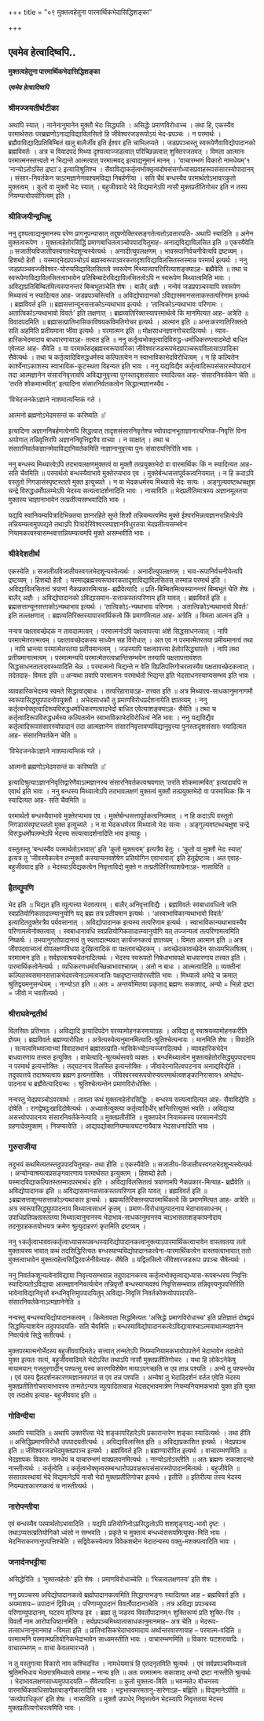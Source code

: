 +++
title = "०९ मुक्तत्वहेतुना पारमार्थिकभेदासिद्धिशङ्का"

+++


## एवमेव हेत्वादिष्वपि..

**मुक्तत्वहेतुना पारमार्थिकभेदासिद्धिशङ्का**

***एवमेव हेत्वादिष्वपि***

### **श्रीमज्जयतीर्थटीका**

अथापि स्यात् । नानेनानुमानेन मुक्तौ भेदः सिद्ध्यति । असिद्धेः प्रमाणविरोधाच्च । तथा हि, एकस्यैव परमार्थसतः परब्रह्मणोऽनाद्यविद्याविलसितो हि जीवेश्वरजडरूपोऽयं भेद-प्रपञ्चः । न परमार्थः । ब्रह्मैवाविद्यादिप्रतिबिम्बितं खलु बालैर्जीव इति ईश्वर इति चाभिलप्यते । जडप्रपञ्चस्तु स्वरूपेणैवाविद्योपादानको ब्रह्मविवर्तः । अत्र च विवादपदं मिथ्या दृश्यत्वाज्जडत्वात् परिच्छिन्नत्वात् शुक्तिरजतवत् । विमता आत्मानः परमात्मनस्तत्त्वतो न भिद्यन्ते आत्मत्वात् परमात्मवद् इत्याद्यनुमानं मानम् । ‘वाचारम्भणं विकारो नामधेयम्’१ ‘नान्योऽतोऽस्ति द्रष्टा’२ इत्यादिश्रुतिश्च । सैवाविद्याकर्तृत्वभोक्तृत्वदोषसंसर्गाध्यासप्रवाहरूपसंसारस्योपादानम् । संसार-निवर्तकेन चाऽत्मज्ञानेनावश्यमविद्या निबर्हणीया । सति चैवं बन्धस्यैव परमार्थतोऽभावात्कुतो मुक्तत्वम् । कुतो वा मुक्तौ भेदः स्यात् । बहुजीववादे भेदे विद्यमानेऽपि नासौ मुक्तप्रतीतिगोचर इति न तस्य नियम्यत्वोपयोगित्वम् इति ।

### **श्रीविजयीन्द्रभिक्षु**

ननु दृश्यत्वाद्यनुमानस्य परेण प्रागनुपन्यासात् तद्दूषणोक्तिरसङ्गतेत्यतोऽवतारयति- अथापि स्यादिति ॥ अनेन मुक्तत्वरूपेण । मुक्तत्वहेतोरसिद्धिं प्रमाणबाधितत्वञ्चोपपादयितुमाह- अनाद्यविद्याविलसित इति ॥ एकस्यैवेति ॥ सजातीयविजातीयस्वगतभेदशून्यस्येत्यर्थः । अनादीत्युपलक्षणम् । भावरूपानिर्वचनीयेत्यपि द्रष्टव्यम् । हिशब्दो हेतौ । यस्माद्भेदप्रपञ्चोऽयं ब्रह्मस्वरूपाऽवरकतादृशाविद्याविलसितस्तस्मान्न परमार्थ इत्यर्थः । ननु जडप्रपञ्चवज्जीवेश्वर-योरप्यविद्याविलसितत्वे स्वरूपेण मिथ्यात्वापत्तिरित्याशङ्क्याऽह- ब्रह्मैवेति ॥ तथा च स्वरूपेणाविद्याविलसितत्वाभावेन प्रतिबिम्बादेरविद्याविलसितत्वेऽपि न स्वरूपेण मिथ्यात्वमिति भावः । अविद्याप्रतिबिम्बितमित्यस्यानन्तरं बिम्बभूतञ्चेति शेषः । बालैर् अज्ञैः । नन्वेवं जडप्रपञ्चस्यापि स्वरूपेण मिथ्यात्वं न स्यादित्यत आह- जडप्रपञ्चस्त्विति ॥ अविद्योपादानको ऽविद्यासमानसत्ताकस्तत्परिणाम इत्यर्थः । ब्रह्मविवर्त इति ॥ ब्रह्मसत्तान्यूनसत्ताकोऽन्यथाभाव इत्यर्थः । ‘तात्विकोऽन्यथाभावः परिणामः । अतात्विकोऽन्यथाभावो विवर्तः’ इति लक्षणात् । ब्रह्मव्यतिरिक्तस्यापरमार्थत्वे किं मानमित्यत आह- अत्रेति ॥ विवादपदमिति ॥ ब्रह्मासत्प्रातिभासिकाविषयकविमतिगोचर इत्यर्थः । आत्मान इति ॥ अन्तःकरणातिरिक्तत्वे सति अहमिति प्रतीयमाना जीवा इत्यर्थः । परमात्मन इति ॥ मोक्षसाधनज्ञानगोचरादित्यर्थः । व्याव-हारिकभेदमादाय बाधवारणायाऽह- तत्वत इति ॥ ननु कर्तृत्वभोक्तृत्वादिविरुद्ध-धर्माधिकरणत्वादभेदो बाधित एवेत्यत आह- सैवेति ॥ या परमार्थसद्ब्रह्मस्वरूपावरिका जीवेश्वरजडरूपभेदप्रपञ्चरूपविलासाऽपादिका सैवेत्यर्थः । तथा च कर्तृत्वादिविरुद्धधर्मस्य कल्पितत्वेन न स्वाभाविकाभेदविरोधित्वम् । न हि कल्पितेन कार्श्येनाऽकाशस्य स्वाभाविक-कूटस्थता विहन्यत इति भावः । ननु यद्यविद्यैव कर्तृत्वादिरूपसंसारस्योपादानं तदा आत्मज्ञानेन संसारनिवृत्तावपि अविद्यानुवृत्त्या पुनस्तादृशसंसारः स्यादित्यत आह- संसारनिवर्तकेन चेति ॥ ‘तरति शोकमात्मवित्’ इत्यादिना संसारनिर्वतकत्वेन सिद्धात्मज्ञानस्यैव -

‘विभेदजनकेऽज्ञाने नाशमात्यन्तिकं गते ।

आत्मनो ब्रह्मणोऽभेदमसन्तं कः करिष्यति ॥’

इत्यादिना अज्ञाननिबर्हणत्वेनापि सिद्धत्वात् तादृशसंसारनिवृत्तेश्च स्वोपादानभूताज्ञानात्यन्तिक-निवृत्तिं विना अयोगात् तन्निवृत्तिरपि अज्ञाननिवृत्तिद्वारैव वाच्या । न साक्षात् । तथा च संसारनिवर्तकज्ञानमेवाविद्यानिवर्तकमिति नाज्ञानानुवृत्त्या पुनः संसारापत्तिरिति भावः ।

ननु बन्धस्य मिथ्यात्वेऽपि तदभावलक्षणमुक्तत्वं वा मुक्तौ तत्प्रयुक्तभेदो वा पारमार्थिकः किं न स्यादित्यत आह- सति चैवमिति ॥ परमार्थतो बन्धस्यैवाभावे मुक्तेरप्यभाव एव । मुक्तेर्बन्धसत्तापूर्वकत्वनियमात् । न हि कदाऽपि वस्तुतो निगडासंस्पृष्टस्ततो मुक्त इत्युच्यते । न वा भेदकधर्मस्य मिथ्यात्वे भेदः सत्यः । अङ्गुल्यवष्टब्धचक्षुषा चन्द्रे विरुद्धधर्मोपलम्भेऽपि भेदस्य सत्यत्वादर्शनादिति भावः । नासाविति ॥ भेदप्रतीतिमात्रस्य अज्ञानमूलतया मुक्तस्य चाज्ञानाभावेन तत्प्रतीत्यसम्भवादिति भावः ।

यद्यपि स्वानियम्यपित्रादिभिन्नतया ज्ञानरहिते सुप्ते शिशौ तन्नियम्यत्वमिव मुक्ते ईश्वरभिन्नत्वज्ञानराहित्येऽपि तन्नियम्यत्वमुपपद्यते तथाऽपि पित्रादेरिवेश्वरस्याज्ञानविधुरतया भेदप्रतीत्यसम्भवेन नियामकत्वस्यासम्भवात्तन्नियम्यत्वमपि मुक्ते असम्भवीति भावः ।

### **श्रीवेदेशतीर्थ**

एकस्येति ॥ सजातीयविजातीयस्वगतभेदशून्यस्येत्यर्थः । अनादीत्युपलक्षणम् । भाव-रूपानिर्वचनीयेत्यपि द्रष्टव्यम् । हिशब्दो हेतौ । यस्माद्ब्रह्मस्वरूपावरकतादृशाविद्याविलसितस् तस्मान्न परमार्थ इति । अविद्याविलसितत्वं त्रयाणां नैकप्रकारमित्याह- ब्रह्मैवेत्यादि ॥ प्रति-बिम्बितमित्यस्यानन्तरं बिम्बभूतं चेति शेषः । बालैर् अज्ञैः । अविद्योपादानको ऽविद्यासमान-सत्ताकस्तत्परिणाम इति यावत् । ब्रह्मविवर्त इति ॥ ब्रह्मसत्तान्यूनसत्ताकोऽन्यथाभाव इत्यर्थः । ‘तात्विकोऽ-न्यथाभावः परिणामः । अतात्विकोऽन्यथाभावो विवर्तः’ इति तल्लक्षणात् । ब्रह्मव्यतिरिक्तस्यापारमार्थिकत्वे किं प्रमाणमित्यत आह- अत्रेति ॥ विमता आत्मन इति ॥

नन्वत्र पक्षतावच्छेदकं न तावदात्मत्वम् । परमात्मनोऽपि पक्षत्वापत्त्या अंशे सिद्धसाधनत्वात् । नापि परमात्मेतरात्मत्वम् । पक्षतावच्छेदकस्य साध्येन सह विरोधात् । अत एव न परमात्मेतरतया प्रमीयमानत्वं तथा । नापि भ्रान्त्या परमात्मेतरतया प्रतीयमानत्वम् । जडस्यापि पक्षत्वापत्त्या हेतोरसिद्ध्यापत्तेः । नापि तथा प्रतीयमानात्मत्वम् । परमात्मन्यपि परमात्मेतरत्वभ्रान्तिसम्भवेन तस्यापि पक्षतापत्तावंशतः सिद्धसाधनतातादवस्थ्यादिति चेन्न । परमात्मनो भिद्यन्ते न वेति विप्रतिपत्तिगोचरत्वस्यैव पक्षतावच्छेदकत्वात् । तदेतदाह- विमता इति ॥ अन्यथा तवापि परमात्मनः परमार्थतो भिद्यन्त इति भेदसाधनस्याप्यसम्भव इति भावः ।

व्यावहारिकभेदस्य स्वमते सिद्धत्वाद्बाधः । तत्परिहारायाऽह- तत्त्वत इति ॥ अत्र मिथ्यात्व-साधकानुमानागमौ स्वरूपासिद्ध्युपपादनोपयुक्तौ । अभेदसाधकौ तु प्रमाणविरोधप्रर्दशनायेति ज्ञातव्यम् । ननु कर्तृत्वभोक्तृत्वादिरूपविरुद्धधर्माधिकरणत्वादभेदो बाधित एवेत्याशङ्क्याऽह- सैवेति ॥ तथा च कर्तृत्वादिरूपविरुद्धधर्मस्य कल्पितत्वेन स्वाभाविकाभेदविरोधित्वं नेति भावः । ननु यद्यविद्यैव कर्तृत्वादिरूपसंसारस्योपादानं तदा आत्मज्ञानेन संसारनिवृत्तावप्यविद्यानुवृत्त्या पुनस्तादृशसंसारः स्यादित्यत आह- संसारनिवर्तकेन चेति ॥

‘विभेदजनकेऽज्ञाने नाशमात्यन्तिकं गते ।

आत्मनो ब्रह्मणोऽभेदमसन्तं कः करिष्यति ॥’

इत्यादिश्रुत्याऽज्ञाननिवृत्तिद्वारेणैवाऽत्मज्ञानस्य संसारनिवर्तकत्वश्रवणात् ‘तरति शोकमात्मवित्’ इत्यादावपि स एवार्थ इति भावः । ननु बन्धस्य मिथ्यात्वेऽपि तदभावलक्षणं मुक्तत्वं मुक्तौ तत्प्रयुक्तभेदो वा पारमाथिकः किं न स्यादित्यत आह- सति चैवमिति ॥

परमार्थतो बन्धस्यैवाभावे मुक्तेरप्यभाव एव । मुक्तेर्बन्धसत्तापूर्वकत्वनियमात् । न हि कदाऽपि वस्तुतो निगडासंस्पृष्टस्ततो मुक्त इत्युच्यते । न वा भेदकधर्मस्य मिथ्यात्वे भेदः सत्यः । अङ्गुल्यवष्टब्धचक्षुषा चन्द्रे विरुद्धधर्मोपलम्भेऽपि भेदस्य सत्यत्वादर्शनादिति भाव इत्याहुः ।

वस्तुतस्तु ‘बन्धस्यैव परमार्थतोऽभावात्’ इति ‘कुतो मुक्तत्वम्’ इत्यत्रैव हेतुः । ‘कुतो वा मुक्तौ भेदः स्यात्’ इत्यत्र तु ‘जीवस्यैकत्वेन तन्मुक्तौ कस्याप्यनवशेषेण प्रतियोगिन एवाभावात्’ इति हेतुर्द्रष्टव्यः। अत एवाह- बहुजीववाद इति ॥ भेदस्याऽविद्यकत्वेन निवृत्ताविद्ये मुक्ते न तत्प्रतीतिरित्याशयेनाऽह- नासाविति ॥

### **द्वैतद्युमणि**

भेद इति ॥ भिद्यत इति व्युत्पत्त्या भेदवत्परम् । बालैर् अनिवृत्ताविद्यैः । ब्रह्मविवर्तः स्वबाधावधित्वे सति स्वप्रतियोगिकतादात्म्यानुयोगि यद् ब्रह्म तत्र प्रतीयमान इत्यर्थः । ‘अस्वाभाविकान्यथाभावो विवर्तः’ इत्यादितदुक्तेरत्रैव पर्यवसानात् । अविद्योपादानक इत्यस्य तत्परिणाम इत्यर्थः । स्वाभाविकान्यथाभावस्यैव परिणामत्वेनोक्तत्वात् । स्वबाधानावधि स्वप्रतियोगिकतादात्म्यानुयोगि यत् तज्जन्यत्वं तत्परिणामत्वमिति निष्कर्षः । उभयानुगतोपादानत्वं तु स्वतादात्म्यवत् कार्यजनकत्वं ज्ञातव्यम् । विमता आत्मान इति ॥ अत्र जीवपदवाच्यत्वं वोपलक्षणविधया दुःखित्वादिकं वा पक्षतावच्छेदकम् । अवच्छेदकावच्छेदेन साध्यमभिलषितम् । परमात्मन इति ॥ सर्वज्ञत्वाश्रयचेतनादित्यर्थः । भेदस्य स्वरूपतो निषेधाभावपक्षे बाधवारणाय तत्त्वत इति । पारमार्थिकत्वेनेत्यर्थः । व्यधिकरणधर्मावच्छिन्नाभावश्चायम् । अतो न बाधः । आत्मत्वादिति ॥ व्यक्तीनां कल्पितस्वसमानसत्ताकभेदवत्त्वेनाऽत्मत्वजातिः पक्षदृष्टान्तयोरस्तीति भावः । मिथ्यात्वे अभेदे च क्रमात् श्रुतिद्वयमनुसन्धेयम् । नान्योऽत इति ॥ अतः = अन्तर्यामितया प्रकृताद् ब्रह्मणः सकाशाद्, अन्यो = भिन्नो द्रष्टा = जीवो न भवतीत्यर्थः ।

### **श्रीराघवेन्द्रतीर्थ**

विलसितः प्रतिभातः । अविद्यादि इत्यादिपदेन परव्यामोहनकरमायाग्रहः । अविद्या तु स्वाश्रयव्यामोहनकरीति ज्ञेयम् । ब्रह्मविवर्तः ब्रह्मण्यारोपितः । अत्रेत्यस्येत्यनुमानमित्यादि-श्रुतिश्चेत्यन्वयः । मानमिति शेषः । विवादेति । सत्यत्वमिथ्यात्वाभ्यां विवादस्थानं ब्रह्मासत्प्राति-भासिकेभ्योऽन्यज्जगदित्यर्थः । व्यावहारिकभेदेन बाधवारणाय तत्त्वत इत्युक्तिः । वाचेत्यादि-श्रुत्यर्थस्त्वग्रे व्यक्तः । बन्धमिथ्यात्वेन मुक्तत्वहेतोरसिद्ध्युपपादनाय न परमार्थ इत्यन्तोक्तिः । तद्घटनाय विलसित इत्यन्तोक्तिः । जीवादेरनादित्वघटनाय अनाद्यविद्येति । तदुपपत्तये तदाश्रयत्वाय ब्रह्मण इत्यन्तोक्तिः । जीवेश्वरस्वरूपयोरप्यपरमार्थत्वशङ्कानिरासाय१ अभेदोप-पादनाय च ब्रह्मैवेत्यादिग्रन्थः । श्रुतिश्चेत्यन्तेन प्रमाणविरोधोक्तिः ।

नन्वस्तु भेदप्रपञ्चोऽपरमार्थः । तावता कथं मुक्तत्वहेतोरसिद्धिः । बन्धस्य सत्यत्वादित्यत आह- सैवाविद्येति ॥ दोषेति । रागद्वेषदुःखादिदोषेत्यर्थः । अध्यासेत्युक्त्या कर्तृत्वादिधीर् भ्रान्तिरित्युक्तं भवति । अविद्याया असत्त्वोपपादनाय संसारनिवर्तकेनेत्यादि ॥ मुक्तप्रतीतीति ॥ मुक्तपदेन नियामकस्य परमात्मनोऽपि ग्रहणादेवमुक्तम् । नियम्यत्वेति । आद्यपद्योक्तनियम्यत्वघटनायैवात्र भेदसाधनादिति भावः ।

### **गुरुराजीया**

तदुभयं कथमित्यतस्तदुपपादयितुमाह- तथा हीति ॥ एकस्यैवेति ॥ सजातीय-विजातीयस्वगतभेदशून्यस्येत्यर्थः । अन्योन्याश्रयत्वप्रसङ्गवारणाय परमार्थसत इत्युक्तम् । हिशब्दो हेतौ । यस्मादविद्याकल्पितस्तस्मादपरमार्थ२ इति । अविद्याविलसितत्वं त्रयाणामपि नैकप्रकार-मित्याह- ब्रह्मैवेति ॥ अविद्योपादानक इति ॥ अविद्यासमानसत्ताकस्तत्परिणाम इति यावत् । ब्रह्मविवर्त इति ॥ ३ब्रह्मसत्ताशून्यसत्ताकोऽन्यथाकार इत्यर्थः । ब्रह्मव्यतिरिक्तस्यापारमार्थिकत्वे किं प्रमाणमित्यत आह- अत्रेति ॥ अत्र स्वरूपासिद्ध्युपपादनाय मिथ्यात्वसाधनं कृतम् । प्रमाण-विरोधव्युत्पादनाय भेदाभावसाधनम् । उपाधिप्रतिपक्षग्रस्ततया मिथ्यात्वानुमानस्य भेदाभाव-साधकानुमानस्य चाऽभासताशङ्कापनोदाय तदनुग्राहकतयोभयत्र क्रमेण श्रुत्युदाहरणं कृतमिति द्रष्टव्यम् ।

ननु १कर्तृत्वाभाववत्कर्तृत्वाध्यासरूपबन्धस्याविद्योपादानकत्वानुक्त्याऽपारमार्थिकत्वाभावेन वास्तवतया ततो मुक्तत्वस्य भावात् कथं तदसिद्धिरित्यतः बन्धस्याप्यविद्योपादानकत्वेना-पारमार्थिकत्वेन वास्तवत्वाभावात् ततो मुक्तत्वाभावेन मुक्तत्वहेत्वसिद्धिरवर्जनीयेत्याह- सैषेति ॥ यद्विलसितो जीवेश्वरजडरूपः प्रपञ्चः सैषेत्यर्थः ।

ननु निवर्तकशून्यत्वेनाविद्याया निवृत्त्यसम्भवान्न तदुपादानकस्य कर्तृत्वभोक्तृत्वाद्यध्यास-रूपबन्धस्य निवृत्तिः स्यादित्यतोऽविद्याया आत्मज्ञाननिवर्त्यत्वेन तन्निवृत्तौ बन्धस्याप्यवश्यं निवृत्तिसम्भवान्न तन्निवृत्त्यनुपपत्तिरिति भावेनाविद्यानिवृत्तौ बन्धनिवृत्तिमुपपादयितुम् अविद्या-निवृत्तिं निवर्तकोक्त्योपपादयति- संसारनिवर्तकेनाऽत्मज्ञानेनेति ॥

नन्वस्तु बन्धस्याविद्योपादानकत्वम् । किमेतावता सिद्धमित्यतः ‘असिद्धेः प्रमाणविरोधाच्च’ इति प्रतिज्ञातं दोषद्वयं सिद्धमित्याशयेन तदुपपादयति- सति चैवमिति ॥ बन्धस्याविद्योपादानकत्वेऽविद्यायाश्चाऽत्मयाथात्म्यज्ञानेन निवर्त्यत्वे सिद्धे सतीत्यर्थः ।

मुक्तपरमात्मनोर्भेदस्य बहुजीववादिमते२ सत्त्वात् तन्मतेऽपि नियम्यनियामकभावोपपत्तेर्न भेदाभावेन तदाक्षेपो युक्त इत्यतः सत्यं, बहुजीववादिमते भेदोऽस्ति तथाऽपि नासौ मुक्तप्रतीतिगोचरः । यथा हि लोकेऽनेकेषु मायामयान् गजतुरगादीन् पश्यत्सु यस्य कारणविशेषेण मायाऽपगच्छति स एव तान्न पश्यति । अन्ये तु पश्यन्त्येव । एवं यस्य द्वैतदर्शनकारणमज्ञानमपगतं स एव तन्न पश्यति । अन्येषां तु भेदादिदर्शनं वर्तत एवेति भेदस्य मुक्तप्रतीतिगोचरत्वाभावस्य तन्मतेऽन्यत्र व्युत्पादितत्वान्न भेदसद्भावमात्रेण नियम्यनियामकभावो युक्त इति युक्त एव तदाक्षेप इत्याह- बहुजीववाद इति ॥

### **गोविन्दीया**

अथापि स्यादिति ॥ अथापि उक्तरीत्या भेदे शङ्कापरिहारेऽपि प्रकारान्तरेण शङ्का स्यादित्यर्थः । तथा हीति ॥ असिद्धिप्रमाणविरोधौ उपपादयतीत्यर्थः । अविद्याविलासित इति ॥ अविद्याप्रकाशित इत्यर्थः । भेदप्रपञ्च इति ॥ जीवेश्वरजडभेदमुक्तप्रपञ्च इत्यर्थः । ब्रह्मविवर्त इति ॥ ब्रह्मण्यारोपित इत्यर्थः । वाचारम्भणमिति ॥ भेदज्ञापकः विकारः नामधेयं च वाचारम्भणं वाक्प्रलपनमित्यर्थः । नान्योऽतोऽस्तीति ॥ अतः ब्रह्मणः सकाशादन्यो नास्तीत्यर्थः । कर्तृत्वेति ॥ कर्तृत्वभोक्तृत्वसम्बन्धारोपप्रवाहरूपसंसारस्योपादानमित्यर्थः । बहुजीवेति ॥ संसारावस्थायां भेदे विद्यमानेऽपि नासौ भेदो मुक्तप्रतीतिगोचर इत्यर्थः । इतीति ॥ इतिरीत्या तस्य भेदस्य नियम्यताकारणकत्वं च नास्तीत्यर्थः ।

### **नारोपन्तीया**

एवं बन्धस्यैव परमार्थतोऽभावादिति । यद्यपि प्रतियोगिनोऽप्रसिद्धत्वेऽपि शशशृङ्गाद्य-भावो दृष्टः । तथाऽप्यसत्प्रतियोगिको ध्वंसो न सम्भवति । प्रकृते च मुक्तत्वं बन्धध्वंसरूपमित्युक्त-मिति भावः ।
भेदनिराकरणानुपपत्तिश्चेति । सद्विवेकस्येत्यत्र विवेकशब्देन भेदादन्यस्य वक्तु-मशक्यत्वादिति भावः ।

### **जनार्दनभट्टीया**

असिद्धेरिति ॥ ‘मुक्तत्वहेतोः’ इति शेषः । प्रमाणविरोधाच्चेति ॥ ‘भिन्नत्वलक्षणस्य’ इति शेषः ।

ननु प्रपञ्चस्य अविद्योपादानकत्वे ब्रह्मोपादानकत्वमिति सिद्धान्तभङ्गः स्यादित्यत आह – ब्रह्मविवर्त इति ॥ अयमाशयः– उपादानं द्विविधम् । परिणाम्युपादानं विवर्तोपादानञ्चेति । तत्र अविद्या प्रपञ्चस्य परिणाम्युपादानम्, घटस्य मृत्पिण्ड इव । ब्रह्मा तु जडस्य विवर्तोपादानम्१
शुक्तिरूप्यं प्रति शुक्ति-रिव । विवर्तो नाम आरोपाधिष्ठानमिति । सर्वप्रपञ्चमिथ्यात्वसाधकानुमानमाह– अत्र चेति ॥ भेदरूप-तत्साधनानुमानमाह –विमता इति ॥ प्रातिभासिकभेदाभावमादाय अर्थान्तरवारणायाह – परमात्म-वदिति ॥ परमात्मनि परमात्मप्रतियोगिकभेदाभावेन साध्यमस्तीति भावः । वाचारम्भणमिति ॥ विकारः घटशरावादिः । वाचारम्भणम् = वाचा केवलमारभ्यते ।

न तु वस्तुगत्या विकारो नाम कश्चिदस्ति । नामधेयमात्रं हि एतदनृतमिति श्रुत्यर्थः । एवं सर्वप्रपञ्चमिथ्यात्वे श्रुतिमभिधाय भेदमात्रमिथ्यात्वे तामाह – नान्य इति ॥ अतः परमात्मनः सकाशाद् अन्यो द्रष्टा नास्तीति श्रुत्यर्थः । भेदाभावलक्षणसाध्यमुपपादयति – सैवेत्यादिना ॥ कुतो मुक्तत्व-मिति ॥ भवन्मते२ मोचनस्य पारमार्थिकावधिसापेक्षत्वाङ्गीकारादिति भावः । भट्टभास्करमतानु-सारेणाऽह– बह्विति ॥ विद्यमानेऽपीति ॥ ‘सत्योपाधिकृत’ इति शेषः । नासाविति ॥ मुक्तौ उपाधेर् निवृत्तत्वेन भेदस्यापि निवृत्ततया भेदस्य मुक्तप्रतीत्यगोचरत्वमिति भावः ।

